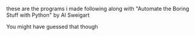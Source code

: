 these are the programs i made following along with "Automate the Boring Stuff with Python" by Al Sweigart

You might have guessed that though
